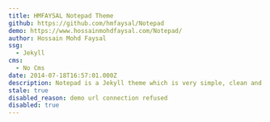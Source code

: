 ```yaml
---
title: HMFAYSAL Notepad Theme
github: https://github.com/hmfaysal/Notepad
demo: https://www.hossainmohdfaysal.com/Notepad/
author: Hossain Mohd Faysal
ssg:
  - Jekyll
cms:
  - No Cms
date: 2014-07-18T16:57:01.000Z
description: Notepad is a Jekyll theme which is very simple, clean and beautiful
stale: true
disabled_reason: demo url connection refused
disabled: true
---
```

